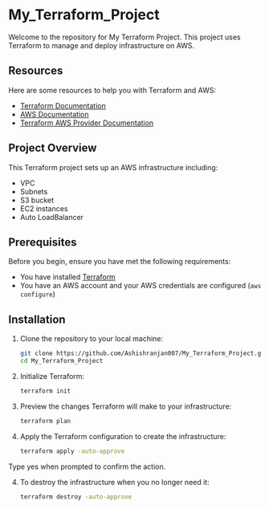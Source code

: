 # My_Terraform_Project

Welcome to the repository for My Terraform Project. This project uses Terraform to manage and deploy infrastructure on AWS.


## Resources

Here are some resources to help you with Terraform and AWS:

- [Terraform Documentation](https://developer.hashicorp.com/terraform/docs)
- [AWS Documentation](https://docs.aws.amazon.com/)
- [Terraform AWS Provider Documentation](https://registry.terraform.io/providers/hashicorp/aws/latest/docs)

## Project Overview

This Terraform project sets up an AWS infrastructure including:
- VPC
- Subnets
- S3 bucket
- EC2 instances
- Auto LoadBalancer

## Prerequisites

Before you begin, ensure you have met the following requirements:
- You have installed [Terraform](https://www.terraform.io/downloads.html)
- You have an AWS account and your AWS credentials are configured (`aws configure`)


## Installation

1. Clone the repository to your local machine:

   ```bash
   git clone https://github.com/Ashishranjan007/My_Terraform_Project.git
   cd My_Terraform_Project

2. Initialize Terraform:

   ```bash
   terraform init

3. Preview the changes Terraform will make to your infrastructure:

   ```bash
   terraform plan

4. Apply the Terraform configuration to create the infrastructure:

    ```bash
    terraform apply -auto-approve
Type yes when prompted to confirm the action.

4. To destroy the infrastructure when you no longer need it:

   ```bash
   terraform destroy -auto-approve
